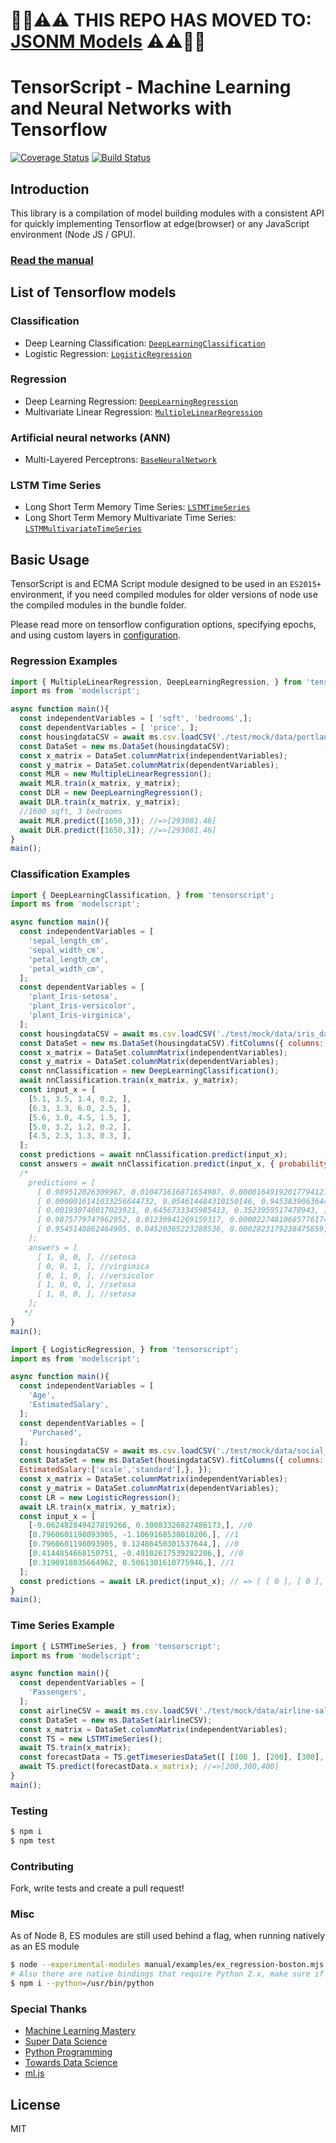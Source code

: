 # 🚨🚨⚠️⚠️ THIS REPO HAS MOVED TO: [JSONM Models](https://github.com/repetere/jsonm-model) ⚠️⚠️🚨🚨 #

# TensorScript - Machine Learning and Neural Networks with Tensorflow

[![Coverage Status](https://coveralls.io/repos/github/repetere/tensorscript/badge.svg?branch=master)](https://coveralls.io/github/repetere/tensorscript?branch=master) [![Build Status](https://travis-ci.org/repetere/tensorscript.svg?branch=master)](https://travis-ci.org/repetere/tensorscript)

## Introduction

This library is a compilation of model building modules with a consistent API for quickly implementing Tensorflow at edge(browser) or any JavaScript environment (Node JS / GPU).

### [Read the manual](https://repetere.github.io/tensorscript/manual/overview.html)

## List of Tensorflow models

### Classification

* Deep Learning Classification: [`DeepLearningClassification`](https://repetere.github.io/tensorscript/manual/usage.html#classification)
* Logistic Regression: [`LogisticRegression`](https://repetere.github.io/tensorscript/manual/usage.html#classification)


### Regression

* Deep Learning Regression: [`DeepLearningRegression`](https://repetere.github.io/tensorscript/manual/usage.html#regression)
* Multivariate Linear Regression: [`MultipleLinearRegression`](https://repetere.github.io/tensorscript/manual/usage.html#regression)

### Artificial neural networks (ANN)

* Multi-Layered Perceptrons: [`BaseNeuralNetwork`](https://repetere.github.io/tensorscript/manual/usage.html#neural-networks)

### LSTM Time Series

* Long Short Term Memory Time Series: [`LSTMTimeSeries`](https://repetere.github.io/tensorscript/manual/usage.html#timeseries)
* Long Short Term Memory Multivariate Time Series: [`LSTMMultivariateTimeSeries`](https://repetere.github.io/tensorscript/manual/usage.html#timeseries)

## Basic Usage

TensorScript is and ECMA Script module designed to be used in an `ES2015+` environment, if you need compiled modules for older versions of node use the compiled modules in the bundle folder.

Please read more on tensorflow configuration options, specifying epochs, and using custom layers in [configuration](https://repetere.github.io/tensorscript/manual/overview.html#configuration).

### Regression Examples

```javascript
import { MultipleLinearRegression, DeepLearningRegression, } from 'tensorscript';
import ms from 'modelscript';

async function main(){
  const independentVariables = [ 'sqft', 'bedrooms',];
  const dependentVariables = [ 'price', ];
  const housingdataCSV = await ms.csv.loadCSV('./test/mock/data/portland_housing_data.csv');
  const DataSet = new ms.DataSet(housingdataCSV);
  const x_matrix = DataSet.columnMatrix(independentVariables);
  const y_matrix = DataSet.columnMatrix(dependentVariables);
  const MLR = new MultipleLinearRegression();
  await MLR.train(x_matrix, y_matrix);
  const DLR = new DeepLearningRegression();
  await DLR.train(x_matrix, y_matrix);
  //1600 sqft, 3 bedrooms
  await MLR.predict([1650,3]); //=>[293081.46]
  await DLR.predict([1650,3]); //=>[293081.46]
}
main();
```

### Classification Examples

```javascript
import { DeepLearningClassification, } from 'tensorscript';
import ms from 'modelscript';

async function main(){
  const independentVariables = [
    'sepal_length_cm',
    'sepal_width_cm',
    'petal_length_cm',
    'petal_width_cm',
  ];
  const dependentVariables = [
    'plant_Iris-setosa',
    'plant_Iris-versicolor',
    'plant_Iris-virginica',
  ];
  const housingdataCSV = await ms.csv.loadCSV('./test/mock/data/iris_data.csv');
  const DataSet = new ms.DataSet(housingdataCSV).fitColumns({ columns: {plant:'onehot'}, });
  const x_matrix = DataSet.columnMatrix(independentVariables);
  const y_matrix = DataSet.columnMatrix(dependentVariables);
  const nnClassification = new DeepLearningClassification();
  await nnClassification.train(x_matrix, y_matrix);
  const input_x = [
    [5.1, 3.5, 1.4, 0.2, ],
    [6.3, 3.3, 6.0, 2.5, ],
    [5.6, 3.0, 4.5, 1.5, ],
    [5.0, 3.2, 1.2, 0.2, ],
    [4.5, 2.3, 1.3, 0.3, ],
  ];
  const predictions = await nnClassification.predict(input_x); 
  const answers = await nnClassification.predict(input_x, { probability:false, });
  /*
    predictions = [
      [ 0.989512026309967, 0.010471616871654987, 0.00001649192017794121, ],
      [ 0.0000016141033256644732, 0.054614484310150146, 0.9453839063644409, ],
      [ 0.001930746017023921, 0.6456733345985413, 0.3523959517478943, ],
      [ 0.9875779747962952, 0.01239941269159317, 0.00002274810685776174, ],
      [ 0.9545140862464905, 0.04520365223288536, 0.0002823179238475859, ],
    ];
    answers = [
      [ 1, 0, 0, ], //setosa
      [ 0, 0, 1, ], //virginica
      [ 0, 1, 0, ], //versicolor
      [ 1, 0, 0, ], //setosa
      [ 1, 0, 0, ], //setosa
    ];
   */
}
main();
```

```javascript
import { LogisticRegression, } from 'tensorscript';
import ms from 'modelscript';

async function main(){
  const independentVariables = [
    'Age',
    'EstimatedSalary',
  ];
  const dependentVariables = [
    'Purchased',
  ];
  const housingdataCSV = await ms.csv.loadCSV('./test/mock/data/social_network_ads.csv');
  const DataSet = new ms.DataSet(housingdataCSV).fitColumns({ columns: {Age:['scale','standard'],
  EstimatedSalary:['scale','standard'],}, });
  const x_matrix = DataSet.columnMatrix(independentVariables);
  const y_matrix = DataSet.columnMatrix(dependentVariables);
  const LR = new LogisticRegression();
  await LR.train(x_matrix, y_matrix);
  const input_x = [
    [-0.062482849427819266, 0.30083326827486173,], //0
    [0.7960601198093905, -1.1069168538010206,], //1
    [0.7960601198093905, 0.12486450301537644,], //0
    [0.4144854668150751, -0.49102617539282206,], //0
    [0.3190918035664962, 0.5061301610775946,], //1
  ];
  const predictions = await LR.predict(input_x); // => [ [ 0 ], [ 0 ], [ 1 ], [ 0 ], [ 1 ] ];
}
main();
```

### Time Series Example

```javascript
import { LSTMTimeSeries, } from 'tensorscript';
import ms from 'modelscript';

async function main(){
  const dependentVariables = [
    'Passengers',
  ];
  const airlineCSV = await ms.csv.loadCSV('./test/mock/data/airline-sales.csv');
  const DataSet = new ms.DataSet(airlineCSV);
  const x_matrix = DataSet.columnMatrix(independentVariables);
  const TS = new LSTMTimeSeries();
  await TS.train(x_matrix);
  const forecastData = TS.getTimeseriesDataSet([ [100 ], [200], [300], ])
  await TS.predict(forecastData.x_matrix); //=>[200,300,400]
}
main();
```

### Testing

```sh
$ npm i
$ npm test
```

### Contributing

Fork, write tests and create a pull request!

### Misc

As of Node 8, ES modules are still used behind a flag, when running natively as an ES module

```sh
$ node --experimental-modules manual/examples/ex_regression-boston.mjs
# Also there are native bindings that require Python 2.x, make sure if you're using Anaconda, you build with your Python 2.x bin
$ npm i --python=/usr/bin/python
 ```

 ### Special Thanks
 - [Machine Learning Mastery](https://machinelearningmastery.com/)
 - [Super Data Science](https://www.superdatascience.com/)
 - [Python Programming](https://pythonprogramming.net/)
 - [Towards Data Science](https://towardsdatascience.com/)
 - [ml.js](https://github.com/mljs/ml)

License
----

MIT

